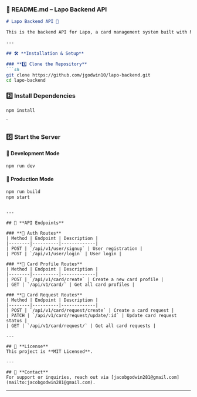 ### **📌 README.md – Lapo Backend API**  

```md
# Lapo Backend API 🚀

This is the backend API for Lapo, a card management system built with Node.js, Express, Sequelize (TypeScript), and POSTGRES DATABASE.

---

## 🛠️ **Installation & Setup**  

### **1️⃣ Clone the Repository**
```sh
git clone https://github.com/jgodwin10/lapo-backend.git
cd lapo-backend
```

### **2️⃣ Install Dependencies**
```sh
npm install
```

`

### **5️⃣ Start the Server**
#### 🔹 **Development Mode**
```sh
npm run dev
```
#### 🔹 **Production Mode**
```sh
npm run build
npm start
```

```

---

## 📌 **API Endpoints**

### **🔹 Auth Routes**
| Method | Endpoint | Description |
|--------|----------|-------------|
| POST | `/api/v1/user/signup` | User registration |
| POST | `/api/v1/user/login` | User login |

### **🔹 Card Profile Routes**
| Method | Endpoint | Description |
|--------|----------|-------------|
| POST | `/api/v1/card/create` | Create a new card profile |
| GET | `/api/v1/card/` | Get all card profiles |

### **🔹 Card Request Routes**
| Method | Endpoint | Description |
|--------|----------|-------------|
| POST | `/api/v1/card/request/create` | Create a card request |
| PATCH | `/api/v1/card/request/update/:id` | Update card request status |
| GET | `/api/v1/card/request/` | Get all card requests |

---

## 📝 **License**
This project is **MIT Licensed**.

---

## 📧 **Contact**
For support or inquiries, reach out via [jacobgodwin281@gmail.com](mailto:jacobgodwin281@gmail.com).
```

---
